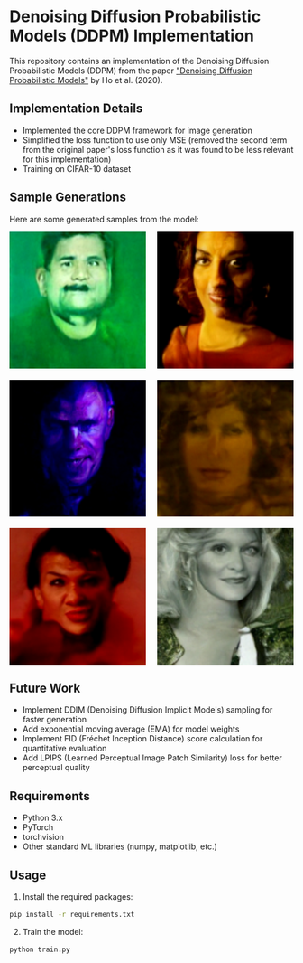 # Denoising Diffusion Probabilistic Models (DDPM) Implementation

This repository contains an implementation of the Denoising Diffusion Probabilistic Models (DDPM) from the paper ["Denoising Diffusion Probabilistic Models"](https://arxiv.org/abs/2006.11239) by Ho et al. (2020).

## Implementation Details

- Implemented the core DDPM framework for image generation
- Simplified the loss function to use only MSE (removed the second term from the original paper's loss function as it was found to be less relevant for this implementation)
- Training on CIFAR-10 dataset

## Sample Generations

Here are some generated samples from the model:

<div style="display: grid; grid-template-columns: repeat(2, 1fr); gap: 20px;">
  <img src="generated images/media_images_samples_74500_0fa35389577f64b48f23.png" alt="Sample 1" width="100%">
  <img src="generated images/media_images_samples_79900_0a0dfc54686cafa07b31.png" alt="Sample 2" width="100%">
  <img src="generated images/media_images_samples_83600_3df0e81a7fc858d2a196.png" alt="Sample 3" width="100%">
  <img src="generated images/media_images_samples_87200_1f08fd30b3c10ef87c2b.png" alt="Sample 4" width="100%">
  <img src="generated images/media_images_samples_87200_89335ee761b404f3d6c8 (1).png" alt="Sample 5" width="100%">
  <img src="generated images/media_images_samples_87200_8b076fd951dc9853b824.png" alt="Sample 6" width="100%">
</div>

## Future Work

- Implement DDIM (Denoising Diffusion Implicit Models) sampling for faster generation
- Add exponential moving average (EMA) for model weights
- Implement FID (Fréchet Inception Distance) score calculation for quantitative evaluation
- Add LPIPS (Learned Perceptual Image Patch Similarity) loss for better perceptual quality

## Requirements

- Python 3.x
- PyTorch
- torchvision
- Other standard ML libraries (numpy, matplotlib, etc.)

## Usage

1. Install the required packages:
```bash
pip install -r requirements.txt
```

2. Train the model:
```bash
python train.py
```


